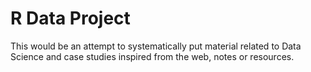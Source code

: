 # R Data Project
This would be an attempt to systematically put material related to Data Science and case studies inspired from the web, notes or resources.
